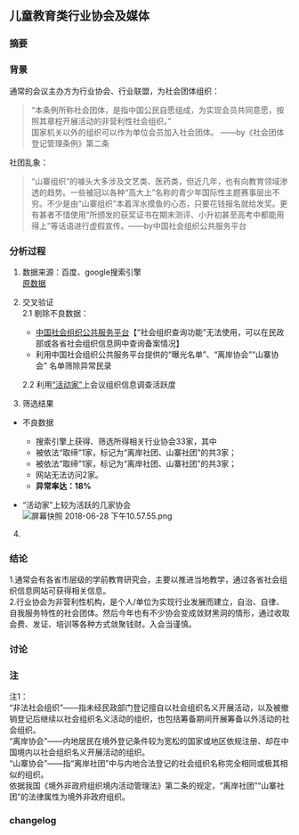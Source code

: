 ## 儿童教育类行业协会及媒体  

### 摘要  

### 背景  
通常的会议主办方为行业协会、行业联盟，为社会团体组织：  
>“本条例所称社会团体，是指中国公民自愿组成，为实现会员共同意愿，按照其章程开展活动的非营利性社会组织。”  
国家机关以外的组织可以作为单位会员加入社会团体。  ——by《社会团体登记管理条例》第二条  

社团乱象：  
>“山寨组织”的噱头大多涉及文艺类、医药类，但近几年，也有向教育领域渗透的趋势。一些被冠以各种“高大上”名称的青少年国际性主题赛事层出不穷。不少是由“山寨组织”本着浑水摸鱼的心态，只要花钱报名就给发奖。更有甚者不惜使用“所颁发的获奖证书在期末测评、小升初甚至高考中都能用得上”等话语进行虚假宣传。——by中国社会组织公共服务平台  

### 分析过程  
1. 数据来源：百度、google搜索引擎  
[原数据](https://shimo.im/sheet/YvmK6DGbYroiReRD/RIDOC/)  
2. 交叉验证  
  2.1 剔除不良数据：  
      * [中国社会组织公共服务平台](http://www.chinanpo.gov.cn/)【“社会组织查询功能”无法使用，可以在民政部或各省社会组织信息网中查询备案情况】  
      * 利用中国社会组织公共服务平台提供的“曝光名单”、“离岸协会”“山寨协会” 名单筛除异常民录    
      
    2.2 利用[“活动家”](https://www.huodongjia.com/tag/3189/)上会议组织信息调查活跃度  

3. 筛选结果  
  * 不良数据  
     * 搜索引擎上获得、筛选所得相关行业协会33家，其中  
     * 被依法“取缔”1家，标记为“离岸社团、山寨社团”的共3家；  
     * 被依法“取缔”1家，标记为“离岸社团、山寨社团”的共3家；  
     * 网站无法访问2家。  
     * **异常率达：18%**  
  
  * “活动家”上较为活跃的几家协会  
  ![屏幕快照 2018-06-28 下午10.57.55.png](https://upload-images.jianshu.io/upload_images/11078857-3ee7c60f2283413d.png?imageMogr2/auto-orient/strip%7CimageView2/2/w/1240)

4. 

### 结论  
1.通常会有各省市层级的学前教育研究会，主要以推进当地教学，通过各省社会组织信息网站可获得相关信息。  
2.行业协会为非营利性机构，是个人/单位为实现行业发展而建立，自治、自律、自我服务特性的社会团体。然后今年也有不少协会变成敛财黑洞的情形，通过收取会费、发证、培训等各种方式敛聚钱财。入会当谨慎。  

### 讨论 

### 注  
注1：   
“非法社会组织”——指未经民政部门登记擅自以社会组织名义开展活动，以及被撤销登记后继续以社会组织名义活动的组织，也包括筹备期间开展筹备以外活动的社会组织。  
“离岸协会”——内地居民在境外登记条件较为宽松的国家或地区依规注册、却在中国境内以社会组织名义开展活动的组织。  
“山寨协会”——指“离岸社团”中与内地合法登记的社会组织名称完全相同或极其相似的组织。  
依据我国《境外非政府组织境内活动管理法》第二条的规定，“离岸社团”“山寨社团”的法律属性为境外非政府组织。  


### changelog  
